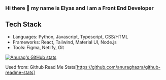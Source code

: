 
### Hi there 👋 my name is Elyas and I am a Front End Developer 


## Tech Stack

- Languages: Python, Javascript, Typescript, CSS/HTML
- Frameworks: React, Tailwind, Material UI, Node.js
- Tools: Figma, Netlify, Git


[![Anurag's GitHub stats](https://github-readme-stats.vercel.app/api?username=BlueElyas)](https://github.com/anuraghazra/github-readme-stats)

Used from: Github Read Me Stats[https://github.com/anuraghazra/github-readme-stats]
